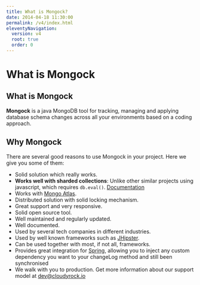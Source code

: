 ```yaml
---
title: What is Mongock?
date: 2014-04-18 11:30:00 
permalink: /v4/index.html
eleventyNavigation:
  version: v4
  root: true
  order: 0
---
```


# What is Mongock

## What is Mongock

**Mongock** is a java MongoDB tool for tracking, managing and applying database schema changes across all your environments based on a coding approach.

## Why Mongock

There are several good reasons to use Mongock in your project. Here we give you some of them:

* Solid solution which really works.
* **Works well with sharded collections**: Unlike other similar projects using javascript, which requires `db.eval()`. [Documentation](https://docs.mongodb.com/manual/reference/method/db.eval/#sharded-data)
* Works with [Mongo Atlas](https://www.mongodb.com/cloud/atlas).
* Distributed solution with solid locking mechanism.
* Great support and very responsive.
* Solid open source tool.
* Well maintained and regularly updated.
* Well documented.
* Used by several tech companies in different industries.
* Used by well known frameworks such as [JHipster](https://www.jhipster.tech).
* Can be used together with most, if not all, frameworks.
* Provides great integration for [Spring](https://spring.io/), allowing you to inject any custom dependency you want to your changeLog method and still been synchronised
* We walk with you to production. Get more information about our support model at [dev@cloudyrock.io](mailto:dev@cloudyrock.io)



